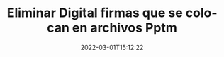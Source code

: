 ---
############################# Static ############################
layout: "auto-gen-signature"
date: 2022-03-01T15:12:22
draft: false
operation: Delete
signaturetype: Digital
fileformat: Pptm
productName: .NET
lang: es
productCode: net
otherformats: pdf doc docx docm dot dotx odt ott xls xlsx xlsm xlsb ods ots xltx xltm pptx pptm
breadcrumb: Put Digital signature on Pptm for C#

############################# Head ############################
head_title: "Eliminar Digital firmas de Pptm archivos a través de C#"
head_description: "La eliminación de firmas Digital específicas de documentos Pptm firmados se puede realizar fácilmente con el código corto .NET."

############################# Header ############################
title: "Eliminar Digital firmas que se colocan en archivos Pptm"
description: "Elimine varias firmas Digital de los documentos Pptm. Eliminar las firmas Digital requiere un código C# simple."
bg_image: "https://cms.admin.containerize.com/templates/aspose/App_Themes/V3/images/bg/header1.png"
bg_overlay: false
button:
    enable: true

############################# SubMenu ############################
submenu:
    enable: true

    left:
        img_alt: "GroupDocs.Signature for .NET"
        image: "https://cms.admin.containerize.com/templates/groupdocs/images/product-logos/90x90-noborder/groupdocs-signature-net.png"
        product: "GroupDocs.Signature"
        platform: ".NET"



############################# About ############################
about:
    enable: true
    title: "Obtenga información sobre las características de la API de GroupDocs.Signature for .NET"
    content: |
        La API de [GroupDocs.Signature for .NET](https://products.groupdocs.com/signature/net/) proporciona muchas formas de procesar sus documentos mediante firmas electrónicas. Están disponibles firmas digitales como textos, imágenes, certificados digitales, códigos de barras, códigos QR, sellos o metadatos. Los clientes tienen la posibilidad de agregar, eliminar, actualizar, verificar o buscar firmas digitales en archivos PDF, documentos de MS Word, libros de trabajo de MS Excel, presentaciones de MS PowerPoint, archivos de Adobe Photoshop y varios formatos de imagen. Se proporciona una gran cantidad de funciones y configuraciones útiles.
    

############################# Steps ############################
steps:
    enable: true
    title_left: "Cómo eliminar las firmas Digital de su documento Pptm"
    content_left: |
        [GroupDocs.Signature for .NET](https://products.groupdocs.com/signature/net/) proporciona una característica útil para borrar documentos Pptm de Digital firmas con unas pocas líneas de código.
        
        * En primer lugar, cree una instancia de la ruta de paso del objeto Signature a su documento como parámetro del constructor.
        * Luego, cree un objeto de firma apropiado y configure su identificador único.
        * Después de eso, invoque el método Eliminar pasando el objeto de firma que debe eliminarse.
        * Finalmente, los resultados de la operación del proceso.

    title_right: "System Requirements"
    content_right: |
        GroupDocs.Signature for .NET son compatibles con todas las principales plataformas y sistemas operativos. Antes de ejecutar el código a continuación, asegúrese de tener los siguientes requisitos previos instalados en su sistema.

        * Sistemas operativos: Microsoft Windows, Linux, Mac OS
        * Entornos de desarrollo: Microsoft Visual Studio, Xamarin, MonoDevelop
        * Frameworks: .NET Framework, .NET Standard, .NET Core, Mono
        * Descarga la última versión de GroupDocs.Signature for .NET de [Nuget](https://www.nuget.org/packages/groupdocs.signature)
         
    code: |
        ```csharp    
                
        // Set up input Pptm file
        string filePath = "input.pptm";

        // Instantiate Signature for input file
        using (GroupDocs.Signature.Signature signature = new GroupDocs.Signature.Signature(filePath))
        {
                // Id of signature which is supposed to be deleted
                // such Id may be obtained as result of search operation
                string id = "a01e1940-997a-444b-89af-9309a2d559a5";

                // provide signature features to delete
                // set up particular signature id
                DigitalSignature signatureToDelete = new DigitalSignature(id);

                // delete signature
                bool deleteResult = signature.Delete(signatureToDelete);

                // process deletion result
                if (deleteResult)
                {
                    Console.WriteLine("Signature was deleted successfully!");
                }
        }
        ```

############################# Demos ############################
demos:
    enable: true
    title: "Firmar con Digital firmas Demostración en vivo"
    content: |
       Agregue varias firmas electrónicas al archivo Pptm ahora mismo visitando el sitio web de [GroupDocs.Signature App](https://products.groupdocs.app/signature/family).          

############################# More Formats ############################
more_formats:
    enable: true
    title: "Elimina tus Digital firmas con C#"
    content: |
        "Eliminación de firmas electrónicas que se agregaron a varios formatos de documentos. Elimine firmas rápidamente sin código adicional."
    format: 
       
       
back_to_top:
    enable: true
---